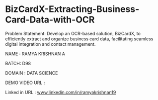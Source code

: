 # BizCardX-Extracting-Business-Card-Data-with-OCR

Problem Statement: Develop an OCR-based solution, BizCardX, to efficiently extract and organize business card data, facilitating seamless digital integration and contact management.

NAME : RAMYA KRISHNAN A

BATCH: D98

DOMAIN : DATA SCIENCE

DEMO VIDEO URL : 

Linked in URL : www.linkedin.com/in/ramyakrishnan19
